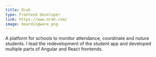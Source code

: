 ```yaml
---
title: Orah
type: Frontend Developer
link: https://www.orah.com/
image: boardingware.png
---
```


A platform for schools to monitor attendance, coordinate and nuture students. I lead the redevelopment of the student app and developed multiple parts of Angular and React frontends.
